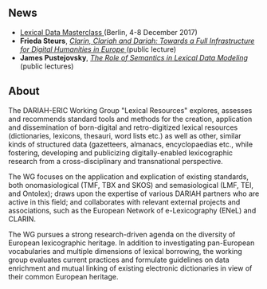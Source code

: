 ## News

- [Lexical Data Masterclass ](pages/LexMC-Berlin/LexMC-Berlin.md) (Berlin, 4-8 December 2017)
- **Frieda Steurs**, [_Clarin, Clariah and Dariah: Towards a Full Infrastructure for Digital Humanities in Europe_ ](pages/LexMC-Berlin/LexMC-Steurs.md)  (public lecture)
- **James Pustejovsky**, [_The Role of Semantics in Lexical Data Modeling_](pages/LexMC-Berlin/LexMC-Pustejovsky.md) (public lectures)

## About

The DARIAH-ERIC Working Group "Lexical Resources" explores, assesses and recommends standard tools and methods for the creation, application and dissemination of born-digital and retro-digitized lexical resources (dictionaries, lexicons, thesauri, word lists etc.) as well as other, similar kinds of structured data (gazetteers, almanacs, encyclopaedias etc., while fostering, developing and publicizing digitally-enabled lexicographic research from a cross-disciplinary and transnational perspective.

The WG focuses on the application and explication of existing standards, both onomasiological (TMF, TBX and SKOS) and semasiological (LMF, TEI, and Ontolex); draws upon the expertise of various DARIAH partners who are active in this field; and collaborates with relevant external projects and associations, such as the European Network of e-Lexicography (ENeL) and CLARIN.

The WG pursues a strong research-driven agenda on the diversity of European lexicographic heritage. In addition to investigating pan-European vocabularies and multiple dimensions of lexical borrowing, the working group evaluates current practices and formulate guidelines on data enrichment and mutual linking of existing electronic dictionaries in view of their common European heritage.
